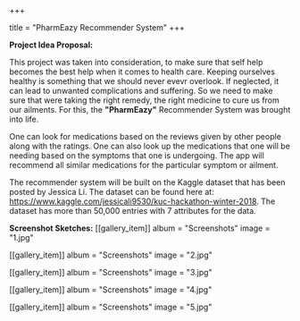 +++

title = "PharmEazy Recommender System"
+++

**Project Idea Proposal:**

This project was taken into consideration, to make sure that self help becomes the best help when it comes to health care. Keeping ourselves healthy is something that we should never evevr overlook. If neglected, it can lead to unwanted complications and suffering. So we need to make sure that were taking the right remedy, the right medicine to cure us from our ailments. For this, the **"PharmEazy"** Recommender System was brought into life.

One can look for medications based on the reviews given by other people along with the ratings. One can also look up the medications that one will be needing based on the symptoms that one is undergoing. The app will recommend all similar medications for the particular symptom or ailment.

The recommender system will be built on the Kaggle dataset that has been posted by Jessica Li. The dataset can be found here at: https://www.kaggle.com/jessicali9530/kuc-hackathon-winter-2018. The dataset has more than 50,000 entries with 7 attributes for the data.

**Screenshot Sketches:**
[[gallery_item]]
album = "Screenshots"
image = "1.jpg"

[[gallery_item]]
album = "Screenshots"
image = "2.jpg"

[[gallery_item]]
album = "Screenshots"
image = "3.jpg"

[[gallery_item]]
album = "Screenshots"
image = "4.jpg"

[[gallery_item]]
album = "Screenshots"
image = "5.jpg"
